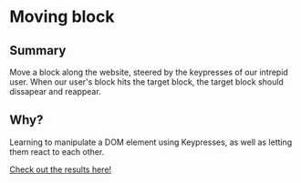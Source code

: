 # Moving block

## Summary
Move a block along the website, steered by the keypresses of our intrepid user. When our user's block hits the target block, the target block should dissapear and reappear.

## Why?
Learning to manipulate a DOM element using Keypresses, as well as letting them react to each other.

[Check out the results here!](#)